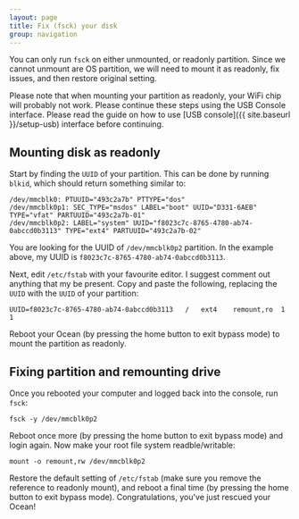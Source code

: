 ```yaml
---
layout: page
title: Fix (fsck) your disk
group: navigation
---
```


You can only run `fsck` on either unmounted, or readonly partition. Since we cannot unmount are OS partition, we will need to mount it as readonly, fix issues, and then restore original setting.

Please note that when mounting your partition as readonly, your WiFi chip will probably not work. Please continue these steps using the USB Console interface. Please read the guide on how to use [USB console]({{ site.baseurl }}/setup-usb) interface before continuing.

## Mounting disk as readonly

Start by finding the `UUID` of your partition. This can be done by running `blkid`, which should return something similar to:

    /dev/mmcblk0: PTUUID="493c2a7b" PTTYPE="dos"
    /dev/mmcblk0p1: SEC_TYPE="msdos" LABEL="boot" UUID="D331-6AEB" TYPE="vfat" PARTUUID="493c2a7b-01"
    /dev/mmcblk0p2: LABEL="system" UUID="f8023c7c-8765-4780-ab74-0abccd0b3113" TYPE="ext4" PARTUUID="493c2a7b-02"

You are looking for the UUID of `/dev/mmcblk0p2` partition. In the example above, my UUID is `f8023c7c-8765-4780-ab74-0abccd0b3113`.

Next, edit `/etc/fstab` with your favourite editor. I suggest comment out anything that my be present. Copy and paste the following, replacing the `UUID` with the `UUID` of your partition:

    UUID=f8023c7c-8765-4780-ab74-0abccd0b3113   /   ext4    remount,ro  1   1

Reboot your Ocean (by pressing the home button to exit bypass mode) to mount the partition as readonly.

## Fixing partition and remounting drive

Once you rebooted your computer and logged back into the console, run `fsck`:

    fsck -y /dev/mmcblk0p2

Reboot once more (by pressing the home button to exit bypass mode) and login again. Now make your root file system readble/writable:

    mount -o remount,rw /dev/mmcblk0p2

Restore the default setting of `/etc/fstab` (make sure you remove the reference to readonly mount), and reboot a final time (by pressing the home button to exit bypass mode). Congratulations, you've just rescued your Ocean!
